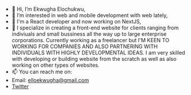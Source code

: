 - 👋 Hi, I’m Ekwugha Elochukwu,
- 👀 I’m interested in web and mobile development with web lately,
- 🌱 I'm a React developer and now working on NextJS,
- 💞️ I specialize in creating a front-end website for clients ranging from indiviuals and small bussiness all the way up to large enterprise corporations. Currently working as a freelancer but I'M KEEN TO WORKING FOR COMPANIES AND ALSO PARTNERING WITH INDIVIDUALS WITH HIGHLY DEVELOPMENTAL IDEAS. I am very skilled with developing or building website from the scratch as well as also working on other types of websites.
- 📫 You can reach me on:
- Email: elloekwugha@gmail.com
- [Twitter](https://twitter.com/darealElo_)

<!---
Ekwugha/Ekwugha is a ✨ special ✨ repository because its `README.md` (this file) appears on your GitHub profile.
You can click the Preview link to take a look at your changes.
--->

